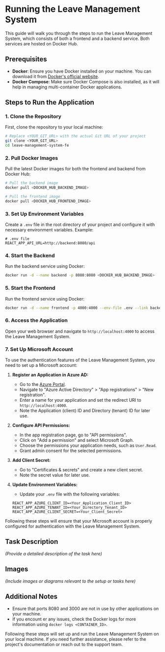 # Running the Leave Management System

This guide will walk you through the steps to run the Leave Management System, which consists of both a frontend and a backend service. Both services are hosted on Docker Hub.

## Prerequisites

- **Docker**: Ensure you have Docker installed on your machine. You can download it from [Docker's official website](https://www.docker.com/products/docker-desktop).
- **Docker Compose**: Make sure Docker Compose is also installed, as it will help in managing multi-container Docker applications.

## Steps to Run the Application

### 1. Clone the Repository

First, clone the repository to your local machine:

```bash
# Replace <YOUR_GIT_URL> with the actual Git URL of your project
git clone <YOUR_GIT_URL>
cd leave-management-system-fe
```

### 2. Pull Docker Images

Pull the latest Docker images for both the frontend and backend from Docker Hub:

```bash
# Pull the backend image
docker pull <DOCKER_HUB_BACKEND_IMAGE>

# Pull the frontend image
docker pull <DOCKER_HUB_FRONTEND_IMAGE>
```

### 3. Set Up Environment Variables

Create a `.env` file in the root directory of your project and configure it with necessary environment variables. Example:

```
# .env file
REACT_APP_API_URL=http://backend:8080/api
```

### 4. Start the Backend

Run the backend service using Docker:

```bash
docker run -d --name backend -p 8080:8080 <DOCKER_HUB_BACKEND_IMAGE>
```

### 5. Start the Frontend

Run the frontend service using Docker:

```bash
docker run -d --name frontend -p 4000:4000 --env-file .env --link backend <DOCKER_HUB_FRONTEND_IMAGE>
```

### 6. Access the Application

Open your web browser and navigate to `http://localhost:4000` to access the Leave Management System.

### 7. Set Up Microsoft Account

To use the authentication features of the Leave Management System, you need to set up a Microsoft account:

1. **Register an Application in Azure AD:**

   - Go to the [Azure Portal](https://portal.azure.com/).
   - Navigate to "Azure Active Directory" > "App registrations" > "New registration".
   - Enter a name for your application and set the redirect URI to `http://localhost:4000`.
   - Note the Application (client) ID and Directory (tenant) ID for later use.

2. **Configure API Permissions:**

   - In the app registration page, go to "API permissions".
   - Click on "Add a permission" and select Microsoft Graph.
   - Choose the permissions your application needs, such as `User.Read`.
   - Grant admin consent for the selected permissions.

3. **Add Client Secret:**

   - Go to "Certificates & secrets" and create a new client secret.
   - Note the secret value for later use.

4. **Update Environment Variables:**

   - Update your `.env` file with the following variables:

   ```
   REACT_APP_AZURE_CLIENT_ID=<Your_Application_Client_ID>
   REACT_APP_AZURE_TENANT_ID=<Your_Directory_Tenant_ID>
   REACT_APP_AZURE_CLIENT_SECRET=<Your_Client_Secret>
   ```

Following these steps will ensure that your Microsoft account is properly configured for authentication with the Leave Management System.

## Task Description

_(Provide a detailed description of the task here)_

## Images

_(Include images or diagrams relevant to the setup or tasks here)_

## Additional Notes

- Ensure that ports 8080 and 3000 are not in use by other applications on your machine.
- If you encount er any issues, check the Docker logs for more information using `docker logs <CONTAINER_ID>`.

Following these steps will set up and run the Leave Management System on your local machine. If you need further assistance, please refer to the project's documentation or reach out to the support team.
